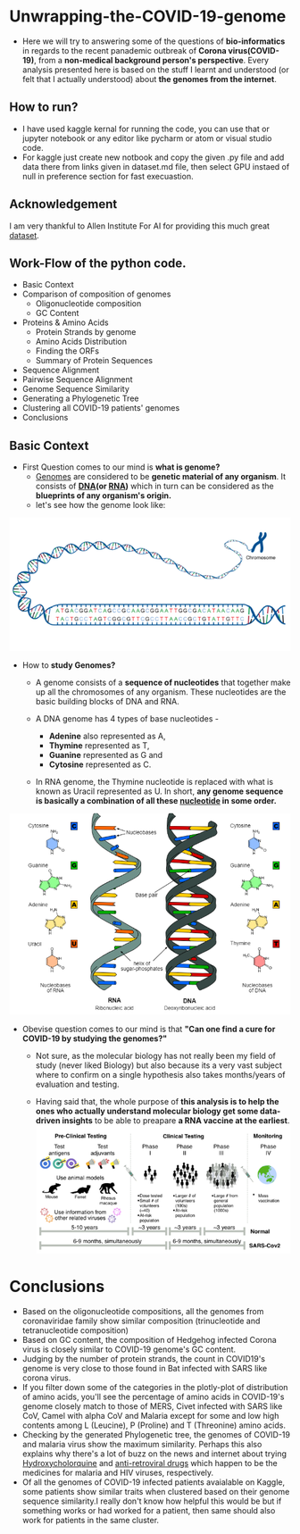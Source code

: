# Unwrapping-the-COVID-19-genome

- Here we will try to answering some of the questions of **bio-informatics** in regards to the recent panademic outbreak of **Corona virus(COVID-19)**, from a **non-medical background person's perspective**. 
Every analysis presented here is based on the stuff I learnt and understood (or felt that I actually understood) about **the genomes from the internet**.

## How to run?
- I have used kaggle kernal for running the code, you can use that or jupyter notebook or any editor like pycharm or atom or visual studio code.
- For kaggle just create new notbook and copy the given .py file and add data there from links given in dataset.md file, then select GPU instaed of null in preference section for fast execuastion.

## Acknowledgement
I am very thankful to Allen Institute For AI for providing this much great [dataset](https://www.kaggle.com/allen-institute-for-ai/CORD-19-research-challenge).

## Work-Flow of the python code.
- Basic Context
- Comparison of composition of genomes
  - Oligonucleotide composition
  - GC Content
- Proteins & Amino Acids
  - Protein Strands by genome 
  - Amino Acids Distribution
  - Finding the ORFs
  - Summary of Protein Sequences
- Sequence Alignment
- Pairwise Sequence Alignment
- Genome Sequence Similarity
- Generating a Phylogenetic Tree
- Clustering all COVID-19 patients' genomes
- Conclusions

## Basic Context

- First Question comes to our mind is **what is genome?**
  - [Genomes](https://en.wikipedia.org/wiki/Genome) are considered to be **genetic material of any organism**. It consists of **[DNA](https://en.wikipedia.org/wiki/DNA)(or [RNA](https://en.wikipedia.org/wiki/RNA))** which in turn can be considered as the **blueprints of any organism's origin.**
  - let's see how the genome look  like:
  
 ![](image/genome.png)

- How to **study Genomes?**
   
  - A genome consists of a **sequence of nucleotides** that together make up all the chromosomes of any organism. These nucleotides are the basic building blocks of DNA and RNA.
  - A DNA genome has 4 types of base nucleotides -
    - **Adenine** also represented as A,
    - **Thymine** represented as T,
    - **Guanine** represented as G and
    - **Cytosine** represented as C.
  
  - In RNA genome, the Thymine nucleotide is replaced with what is known as Uracil represented as U.
In short, **any genome sequence is basically a combination of all these [nucleotide](https://en.wikipedia.org/wiki/Nucleotide) in some order.**

![](image/DNA.png)

- Obevise question comes to our mind is that **"Can one find a cure for COVID-19 by studying the genomes?"**

  - Not sure, as the molecular biology has not really been my field of study (never liked Biology) but also because its a very vast subject where to confirm on a single hypothesis also takes months/years of evaluation and testing. 

  - Having said that, the whole purpose of **this analysis is to help the ones who actually understand molecular biology get some data-driven insights** to be able to preapare **a RNA vaccine at the earliest**.
  ![](image/predication_covid-19.png)

# Conclusions

- Based on the oligonucleotide compositions, all the genomes from coronaviridae family show similar composition (trinucleotide and tetranucleotide composition)
- Based on GC content, the composition of Hedgehog infected Corona virus is closely similar to COVID-19 genome's GC content.
- Judging by the number of protein strands, the count in COVID19's genome is very close to those found in Bat infected with SARS like corona virus.
- If you filter down some of the categories in the plotly-plot of distribution of amino acids, you'll see the percentage of amino acids in COVID-19's genome closely match to those of MERS, Civet infected with SARS like CoV, Camel with alpha CoV and Malaria except for some and low high contents among L (Leucine), P (Proline) and T (Threonine) amino acids.
- Checking by the generated Phylogenetic tree, the genomes of COVID-19 and malaria virus show the maximum similarity. Perhaps this also explains why there's a lot of buzz on the news and internet about trying [Hydroxycholorquine](https://en.wikipedia.org/wiki/Hydroxychloroquine) and [anti-retroviral drugs](https://www.deccanherald.com/city/top-bengaluru-stories/coronavirus-hiv-anti-retroviral-drugs-to-be-used-for-covid-19-treatment-814534.html) which happen to be the medicines for malaria and HIV viruses, respectively.
- Of all the genomes of COVID-19 infected patients avaialable on Kaggle, some patients show similar traits when clustered based on their genome sequence similarity.I really don't know how helpful this would be but if something works or had worked for a patient, then same should also work for patients in the same cluster.
